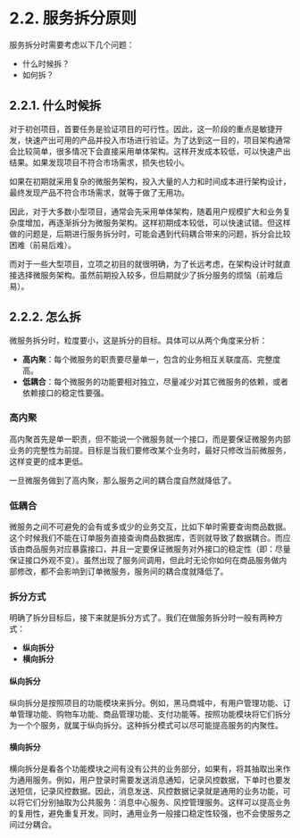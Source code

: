 # 2.2. 服务拆分原则

服务拆分时需要考虑以下几个问题：
- 什么时候拆？
- 如何拆？

## 2.2.1. 什么时候拆

对于初创项目，首要任务是验证项目的可行性。因此，这一阶段的重点是敏捷开发，快速产出可用的产品并投入市场进行验证。为了达到这一目的，项目架构通常会比较简单，很多情况下会直接采用单体架构。这样开发成本较低，可以快速产出结果。如果发现项目不符合市场需求，损失也较小。

如果在初期就采用复杂的微服务架构，投入大量的人力和时间成本进行架构设计，最终发现产品不符合市场需求，就等于做了无用功。

因此，对于大多数小型项目，通常会先采用单体架构，随着用户规模扩大和业务复杂度增加，再逐渐拆分为微服务架构。这样初期成本较低，可以快速试错。但这样做的问题是，后期进行服务拆分时，可能会遇到代码耦合带来的问题，拆分会比较困难（前易后难）。

而对于一些大型项目，立项之初目的就很明确，为了长远考虑，在架构设计时就直接选择微服务架构。虽然前期投入较多，但后期就少了拆分服务的烦恼（前难后易）。

## 2.2.2. 怎么拆

微服务拆分时，粒度要小，这是拆分的目标。具体可以从两个角度来分析：
- **高内聚**：每个微服务的职责要尽量单一，包含的业务相互关联度高、完整度高。
- **低耦合**：每个微服务的功能要相对独立，尽量减少对其它微服务的依赖，或者依赖接口的稳定性要强。

### 高内聚

高内聚首先是单一职责，但不能说一个微服务就一个接口，而是要保证微服务内部业务的完整性为前提。目标是当我们要修改某个业务时，最好只修改当前微服务，这样变更的成本更低。

一旦微服务做到了高内聚，那么服务之间的耦合度自然就降低了。

### 低耦合

微服务之间不可避免的会有或多或少的业务交互，比如下单时需要查询商品数据。这个时候我们不能在订单服务直接查询商品数据库，否则就导致了数据耦合。而应该由商品服务对应暴露接口，并且一定要保证微服务对外接口的稳定性（即：尽量保证接口外观不变）。虽然出现了服务间调用，但此时无论你如何在商品服务做内部修改，都不会影响到订单微服务，服务间的耦合度就降低了。

### 拆分方式

明确了拆分目标后，接下来就是拆分方式了。我们在做服务拆分时一般有两种方式：
- **纵向拆分**
- **横向拆分**

#### 纵向拆分

纵向拆分是按照项目的功能模块来拆分。例如，黑马商城中，有用户管理功能、订单管理功能、购物车功能、商品管理功能、支付功能等。按照功能模块将它们拆分为一个个服务，就属于纵向拆分。这种拆分模式可以尽可能提高服务的内聚性。

#### 横向拆分

横向拆分是看各个功能模块之间有没有公共的业务部分，如果有，将其抽取出来作为通用服务。例如，用户登录时需要发送消息通知，记录风控数据，下单时也要发送短信，记录风控数据。因此，消息发送、风控数据记录就是通用的业务功能，可以将它们分别抽取为公共服务：消息中心服务、风控管理服务。这样可以提高业务的复用性，避免重复开发。同时，通用业务一般接口稳定性较强，也不会使服务之间过分耦合。
